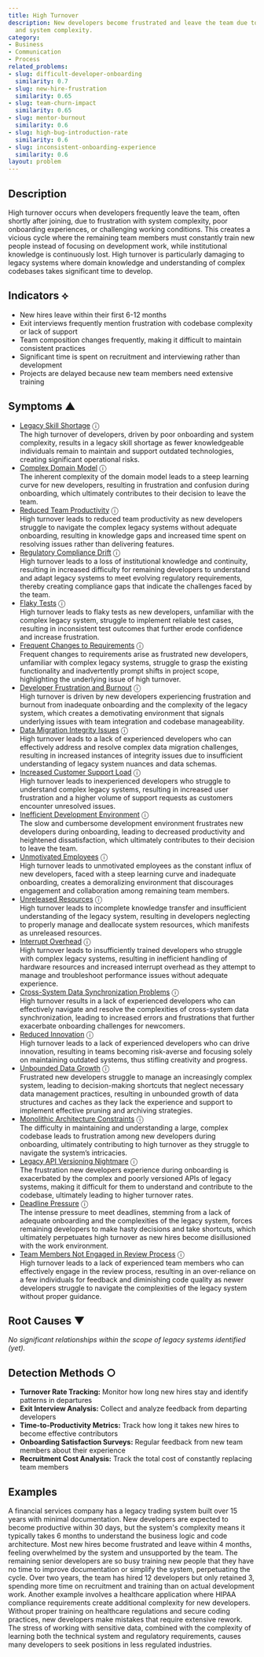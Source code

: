 ```yaml
---
title: High Turnover
description: New developers become frustrated and leave the team due to poor onboarding
  and system complexity.
category:
- Business
- Communication
- Process
related_problems:
- slug: difficult-developer-onboarding
  similarity: 0.7
- slug: new-hire-frustration
  similarity: 0.65
- slug: team-churn-impact
  similarity: 0.65
- slug: mentor-burnout
  similarity: 0.6
- slug: high-bug-introduction-rate
  similarity: 0.6
- slug: inconsistent-onboarding-experience
  similarity: 0.6
layout: problem
---
```


## Description

High turnover occurs when developers frequently leave the team, often shortly after joining, due to frustration with system complexity, poor onboarding experiences, or challenging working conditions. This creates a vicious cycle where the remaining team members must constantly train new people instead of focusing on development work, while institutional knowledge is continuously lost. High turnover is particularly damaging to legacy systems where domain knowledge and understanding of complex codebases takes significant time to develop.


## Indicators ⟡
- New hires leave within their first 6-12 months
- Exit interviews frequently mention frustration with codebase complexity or lack of support
- Team composition changes frequently, making it difficult to maintain consistent practices
- Significant time is spent on recruitment and interviewing rather than development
- Projects are delayed because new team members need extensive training


## Symptoms ▲

- [Legacy Skill Shortage](legacy-skill-shortage.md) <span class="info-tooltip" title="Confidence: 0.547, Strength: 0.770">ⓘ</span>
<br/>  The high turnover of developers, driven by poor onboarding and system complexity, results in a legacy skill shortage as fewer knowledgeable individuals remain to maintain and support outdated technologies, creating significant operational risks.
- [Complex Domain Model](complex-domain-model.md) <span class="info-tooltip" title="Confidence: 0.533, Strength: 0.740">ⓘ</span>
<br/>  The inherent complexity of the domain model leads to a steep learning curve for new developers, resulting in frustration and confusion during onboarding, which ultimately contributes to their decision to leave the team.
- [Reduced Team Productivity](reduced-team-productivity.md) <span class="info-tooltip" title="Confidence: 0.516, Strength: 0.790">ⓘ</span>
<br/>  High turnover leads to reduced team productivity as new developers struggle to navigate the complex legacy systems without adequate onboarding, resulting in knowledge gaps and increased time spent on resolving issues rather than delivering features.
- [Regulatory Compliance Drift](regulatory-compliance-drift.md) <span class="info-tooltip" title="Confidence: 0.505, Strength: 0.744">ⓘ</span>
<br/>  High turnover leads to a loss of institutional knowledge and continuity, resulting in increased difficulty for remaining developers to understand and adapt legacy systems to meet evolving regulatory requirements, thereby creating compliance gaps that indicate the challenges faced by the team.
- [Flaky Tests](flaky-tests.md) <span class="info-tooltip" title="Confidence: 0.485, Strength: 0.758">ⓘ</span>
<br/>  High turnover leads to flaky tests as new developers, unfamiliar with the complex legacy system, struggle to implement reliable test cases, resulting in inconsistent test outcomes that further erode confidence and increase frustration.
- [Frequent Changes to Requirements](frequent-changes-to-requirements.md) <span class="info-tooltip" title="Confidence: 0.477, Strength: 0.684">ⓘ</span>
<br/>  Frequent changes to requirements arise as frustrated new developers, unfamiliar with complex legacy systems, struggle to grasp the existing functionality and inadvertently prompt shifts in project scope, highlighting the underlying issue of high turnover.
- [Developer Frustration and Burnout](developer-frustration-and-burnout.md) <span class="info-tooltip" title="Confidence: 0.470, Strength: 0.680">ⓘ</span>
<br/>  High turnover is driven by new developers experiencing frustration and burnout from inadequate onboarding and the complexity of the legacy system, which creates a demotivating environment that signals underlying issues with team integration and codebase manageability.
- [Data Migration Integrity Issues](data-migration-integrity-issues.md) <span class="info-tooltip" title="Confidence: 0.464, Strength: 0.806">ⓘ</span>
<br/>  High turnover leads to a lack of experienced developers who can effectively address and resolve complex data migration challenges, resulting in increased instances of integrity issues due to insufficient understanding of legacy system nuances and data schemas.
- [Increased Customer Support Load](increased-customer-support-load.md) <span class="info-tooltip" title="Confidence: 0.425, Strength: 0.655">ⓘ</span>
<br/>  High turnover leads to inexperienced developers who struggle to understand complex legacy systems, resulting in increased user frustration and a higher volume of support requests as customers encounter unresolved issues.
- [Inefficient Development Environment](inefficient-development-environment.md) <span class="info-tooltip" title="Confidence: 0.412, Strength: 0.658">ⓘ</span>
<br/>  The slow and cumbersome development environment frustrates new developers during onboarding, leading to decreased productivity and heightened dissatisfaction, which ultimately contributes to their decision to leave the team.
- [Unmotivated Employees](unmotivated-employees.md) <span class="info-tooltip" title="Confidence: 0.406, Strength: 0.675">ⓘ</span>
<br/>  High turnover leads to unmotivated employees as the constant influx of new developers, faced with a steep learning curve and inadequate onboarding, creates a demoralizing environment that discourages engagement and collaboration among remaining team members.
- [Unreleased Resources](unreleased-resources.md) <span class="info-tooltip" title="Confidence: 0.396, Strength: 0.610">ⓘ</span>
<br/>  High turnover leads to incomplete knowledge transfer and insufficient understanding of the legacy system, resulting in developers neglecting to properly manage and deallocate system resources, which manifests as unreleased resources.
- [Interrupt Overhead](interrupt-overhead.md) <span class="info-tooltip" title="Confidence: 0.370, Strength: 0.757">ⓘ</span>
<br/>  High turnover leads to insufficiently trained developers who struggle with complex legacy systems, resulting in inefficient handling of hardware resources and increased interrupt overhead as they attempt to manage and troubleshoot performance issues without adequate experience.
- [Cross-System Data Synchronization Problems](cross-system-data-synchronization-problems.md) <span class="info-tooltip" title="Confidence: 0.368, Strength: 0.721">ⓘ</span>
<br/>  High turnover results in a lack of experienced developers who can effectively navigate and resolve the complexities of cross-system data synchronization, leading to increased errors and frustrations that further exacerbate onboarding challenges for newcomers.
- [Reduced Innovation](reduced-innovation.md) <span class="info-tooltip" title="Confidence: 0.347, Strength: 0.725">ⓘ</span>
<br/>  High turnover leads to a lack of experienced developers who can drive innovation, resulting in teams becoming risk-averse and focusing solely on maintaining outdated systems, thus stifling creativity and progress.
- [Unbounded Data Growth](unbounded-data-growth.md) <span class="info-tooltip" title="Confidence: 0.332, Strength: 0.653">ⓘ</span>
<br/>  Frustrated new developers struggle to manage an increasingly complex system, leading to decision-making shortcuts that neglect necessary data management practices, resulting in unbounded growth of data structures and caches as they lack the experience and support to implement effective pruning and archiving strategies.
- [Monolithic Architecture Constraints](monolithic-architecture-constraints.md) <span class="info-tooltip" title="Confidence: 0.325, Strength: 0.716">ⓘ</span>
<br/>  The difficulty in maintaining and understanding a large, complex codebase leads to frustration among new developers during onboarding, ultimately contributing to high turnover as they struggle to navigate the system’s intricacies.
- [Legacy API Versioning Nightmare](legacy-api-versioning-nightmare.md) <span class="info-tooltip" title="Confidence: 0.308, Strength: 0.786">ⓘ</span>
<br/>  The frustration new developers experience during onboarding is exacerbated by the complex and poorly versioned APIs of legacy systems, making it difficult for them to understand and contribute to the codebase, ultimately leading to higher turnover rates.
- [Deadline Pressure](deadline-pressure.md) <span class="info-tooltip" title="Confidence: 0.303, Strength: 0.707">ⓘ</span>
<br/>  The intense pressure to meet deadlines, stemming from a lack of adequate onboarding and the complexities of the legacy system, forces remaining developers to make hasty decisions and take shortcuts, which ultimately perpetuates high turnover as new hires become disillusioned with the work environment.
- [Team Members Not Engaged in Review Process](team-members-not-engaged-in-review-process.md) <span class="info-tooltip" title="Confidence: 0.303, Strength: 0.690">ⓘ</span>
<br/>  High turnover leads to a lack of experienced team members who can effectively engage in the review process, resulting in an over-reliance on a few individuals for feedback and diminishing code quality as newer developers struggle to navigate the complexities of the legacy system without proper guidance.

## Root Causes ▼

*No significant relationships within the scope of legacy systems identified (yet).*

## Detection Methods ○
- **Turnover Rate Tracking:** Monitor how long new hires stay and identify patterns in departures
- **Exit Interview Analysis:** Collect and analyze feedback from departing developers
- **Time-to-Productivity Metrics:** Track how long it takes new hires to become effective contributors
- **Onboarding Satisfaction Surveys:** Regular feedback from new team members about their experience
- **Recruitment Cost Analysis:** Track the total cost of constantly replacing team members


## Examples

A financial services company has a legacy trading system built over 15 years with minimal documentation. New developers are expected to become productive within 30 days, but the system's complexity means it typically takes 6 months to understand the business logic and code architecture. Most new hires become frustrated and leave within 4 months, feeling overwhelmed by the system and unsupported by the team. The remaining senior developers are so busy training new people that they have no time to improve documentation or simplify the system, perpetuating the cycle. Over two years, the team has hired 12 developers but only retained 3, spending more time on recruitment and training than on actual development work. Another example involves a healthcare application where HIPAA compliance requirements create additional complexity for new developers. Without proper training on healthcare regulations and secure coding practices, new developers make mistakes that require extensive rework. The stress of working with sensitive data, combined with the complexity of learning both the technical system and regulatory requirements, causes many developers to seek positions in less regulated industries.
